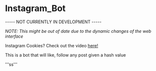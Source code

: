 # Instagram_Bot

----- NOT CURRENTLY IN DEVELOPMENT ----- <br />

*NOTE: This might be out of date due to the dynamic changes of the web interface*

Instagram Cookies? Check out the video [here!](https://www.youtube.com/watch?v=K5I3BGHG33Y)

This is a bot that will like, follow any post given a hash value <br />

'''ss'''
